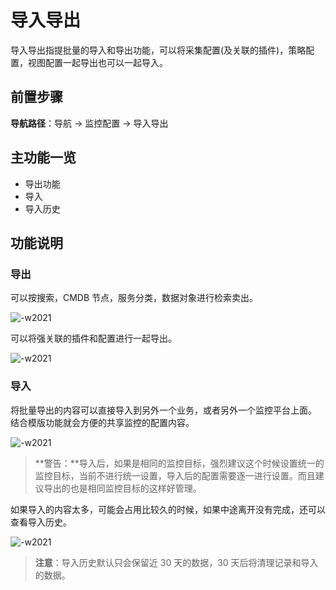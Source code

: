 # 导入导出

导入导出指提批量的导入和导出功能，可以将采集配置(及关联的插件)，策略配置，视图配置一起导出也可以一起导入。

## 前置步骤

**导航路径**：导航  →  监控配置  →  导入导出

## 主功能一览

* 导出功能
* 导入
* 导入历史

## 功能说明

### 导出

可以按搜索，CMDB 节点，服务分类，数据对象进行检索卖出。

![-w2021](media/15799556373058.jpg)

可以将强关联的插件和配置进行一起导出。

![-w2021](media/15799559459301.jpg)

### 导入

将批量导出的内容可以直接导入到另外一个业务，或者另外一个监控平台上面。 结合模版功能就会方便的共享监控的配置内容。

![-w2021](media/15754475058661.jpg)

> **警告：**导入后，如果是相同的监控目标，强烈建议这个时候设置统一的监控目标，当前不进行统一设置，导入后的配置需要逐一进行设置。而且建议导出的也是相同监控目标的这样好管理。

如果导入的内容太多，可能会占用比较久的时候，如果中途离开没有完成，还可以查看导入历史。

![-w2021](media/15799568641367.jpg)

> **注意**：导入历史默认只会保留近 30 天的数据，30 天后将清理记录和导入的数据。


